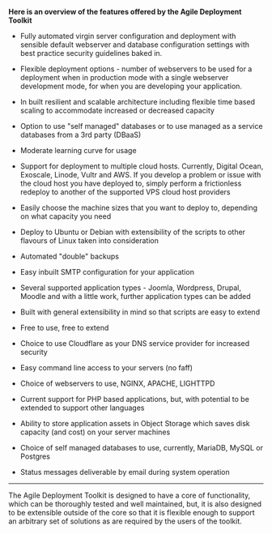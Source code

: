 **Here is an overview of the features offered by the Agile Deployment Toolkit**

* Fully automated virgin server configuration and deployment with sensible default webserver and database configuration settings with best practice security guidelines baked in.

* Flexible deployment options - number of webservers to be used for a deployment when in production mode with a single webserver development mode, for when you are developing your application.

* In built resilient and scalable architecture including flexible time based scaling to accommodate increased or decreased capacity

* Option to use "self managed" databases or to use managed as a service databases from a 3rd party (DBaaS)

* Moderate learning curve for usage

* Support for deployment to multiple cloud hosts. Currently, Digital Ocean, Exoscale, Linode, Vultr and AWS. If you develop a problem or issue with the cloud host you have deployed to, simply perform a frictionless redeploy to another of the supported VPS cloud host providers

* Easily choose the machine sizes that you want to deploy to, depending on what capacity you need

* Deploy to Ubuntu or Debian with extensibility of the scripts to other flavours of Linux taken into consideration

* Automated "double" backups

* Easy inbuilt SMTP configuration for your application

* Several supported application types - Joomla, Wordpress, Drupal, Moodle and with a little work, further application types can be added

* Built with general extensibility in mind so that scripts are easy to extend

* Free to use, free to extend

* Choice to use Cloudflare as your DNS service provider for increased security

* Easy command line access to your servers (no faff)

* Choice of webservers to use, NGINX, APACHE, LIGHTTPD

* Current support for PHP based applications, but, with potential to be extended to support other languages

* Ability to store application assets in Object Storage which saves disk capacity (and cost) on your server machines

* Choice of self managed databases to use, currently, MariaDB, MySQL or Postgres

* Status messages deliverable by email during system operation

***

The Agile Deployment Toolkit is designed to have a core of functionality, which can be thoroughly tested and well maintained, but, it is also designed to be extensible outside of the core so that it is flexible enough to support an arbitrary set of solutions as are required by the users of the toolkit.

